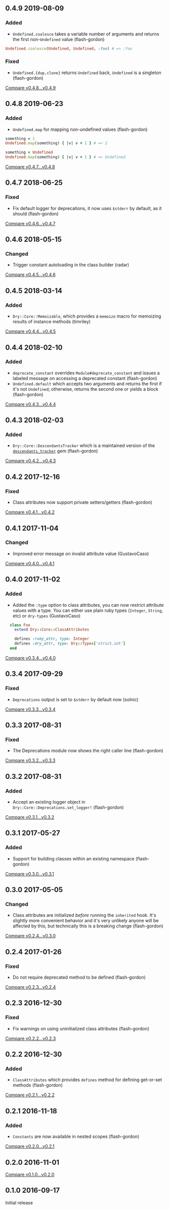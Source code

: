 ## 0.4.9 2019-08-09


### Added

- `Undefined.coalesce` takes a variable number of arguments and returns the first non-`Undefined` value (flash-gordon)

```ruby
Undefined.coalesce(Undefined, Undefined, :foo) # => :foo
```

### Fixed

- `Undefined.{dup,clone}` returns `Undefined` back, `Undefined` is a singleton (flash-gordon)


[Compare v0.4.8...v0.4.9](https://github.com/dry-rb/dry-core/compare/v0.4.8...v0.4.9)

## 0.4.8 2019-06-23


### Added

- `Undefined.map` for mapping non-undefined values (flash-gordon)

```ruby
something = 1
Undefined.map(something) { |v| v + 1 } # => 2

something = Undefined
Undefined.map(something) { |v| v + 1 } # => Undefined
```


[Compare v0.4.7...v0.4.8](https://github.com/dry-rb/dry-core/compare/v0.4.7...v0.4.8)

## 0.4.7 2018-06-25


### Fixed

- Fix default logger for deprecations, it now uses `$stderr` by default, as it should (flash-gordon)


[Compare v0.4.6...v0.4.7](https://github.com/dry-rb/dry-core/compare/v0.4.6...v0.4.7)

## 0.4.6 2018-05-15


### Changed

- Trigger constant autoloading in the class builder (radar)

[Compare v0.4.5...v0.4.6](https://github.com/dry-rb/dry-core/compare/v0.4.5...v0.4.6)

## 0.4.5 2018-03-14


### Added

- `Dry::Core::Memoizable`, which provides a `memoize` macro for memoizing results of instance methods (timriley)


[Compare v0.4.4...v0.4.5](https://github.com/dry-rb/dry-core/compare/v0.4.4...v0.4.5)

## 0.4.4 2018-02-10


### Added

- `deprecate_constant` overrides `Module#deprecate_constant` and issues a labeled message on accessing a deprecated constant (flash-gordon)
- `Undefined.default` which accepts two arguments and returns the first if it's not `Undefined`; otherwise, returns the second one or yields a block (flash-gordon)


[Compare v0.4.3...v0.4.4](https://github.com/dry-rb/dry-core/compare/v0.4.3...v0.4.4)

## 0.4.3 2018-02-03


### Added

- `Dry::Core::DescendantsTracker` which is a maintained version of the [`descendants_tracker`](https://github.com/dkubb/descendants_tracker) gem (flash-gordon)


[Compare v0.4.2...v0.4.3](https://github.com/dry-rb/dry-core/compare/v0.4.2...v0.4.3)

## 0.4.2 2017-12-16


### Fixed

- Class attributes now support private setters/getters (flash-gordon)


[Compare v0.4.1...v0.4.2](https://github.com/dry-rb/dry-core/compare/v0.4.1...v0.4.2)

## 0.4.1 2017-11-04


### Changed

- Improved error message on invalid attribute value (GustavoCaso)

[Compare v0.4.0...v0.4.1](https://github.com/dry-rb/dry-core/compare/v0.4.0...v0.4.1)

## 0.4.0 2017-11-02


### Added

- Added the `:type` option to class attributes, you can now restrict attribute values with a type. You can either use plain ruby types (`Integer`, `String`, etc) or `dry-types` (GustavoCaso)

```ruby
  class Foo
    extend Dry::Core::ClassAttributes

    defines :ruby_attr, type: Integer
    defines :dry_attr, type: Dry::Types['strict.int']
  end
```


[Compare v0.3.4...v0.4.0](https://github.com/dry-rb/dry-core/compare/v0.3.4...v0.4.0)

## 0.3.4 2017-09-29


### Fixed

- `Deprecations` output is set to `$stderr` by default now (solnic)


[Compare v0.3.3...v0.3.4](https://github.com/dry-rb/dry-core/compare/v0.3.3...v0.3.4)

## 0.3.3 2017-08-31


### Fixed

- The Deprecations module now shows the right caller line (flash-gordon)


[Compare v0.3.2...v0.3.3](https://github.com/dry-rb/dry-core/compare/v0.3.2...v0.3.3)

## 0.3.2 2017-08-31


### Added

- Accept an existing logger object in `Dry::Core::Deprecations.set_logger!` (flash-gordon)


[Compare v0.3.1...v0.3.2](https://github.com/dry-rb/dry-core/compare/v0.3.1...v0.3.2)

## 0.3.1 2017-05-27


### Added

- Support for building classes within an existing namespace (flash-gordon)


[Compare v0.3.0...v0.3.1](https://github.com/dry-rb/dry-core/compare/v0.3.0...v0.3.1)

## 0.3.0 2017-05-05


### Changed

- Class attributes are initialized _before_ running the `inherited` hook. It's slightly more convenient behavior and it's very unlikely anyone will be affected by this, but technically this is a breaking change (flash-gordon)

[Compare v0.2.4...v0.3.0](https://github.com/dry-rb/dry-core/compare/v0.2.4...v0.3.0)

## 0.2.4 2017-01-26


### Fixed

- Do not require deprecated method to be defined (flash-gordon)


[Compare v0.2.3...v0.2.4](https://github.com/dry-rb/dry-core/compare/v0.2.3...v0.2.4)

## 0.2.3 2016-12-30


### Fixed

- Fix warnings on using uninitialized class attributes (flash-gordon)


[Compare v0.2.2...v0.2.3](https://github.com/dry-rb/dry-core/compare/v0.2.2...v0.2.3)

## 0.2.2 2016-12-30


### Added

- `ClassAttributes` which provides `defines` method for defining get-or-set methods (flash-gordon)


[Compare v0.2.1...v0.2.2](https://github.com/dry-rb/dry-core/compare/v0.2.1...v0.2.2)

## 0.2.1 2016-11-18


### Added

- `Constants` are now available in nested scopes (flash-gordon)


[Compare v0.2.0...v0.2.1](https://github.com/dry-rb/dry-core/compare/v0.2.0...v0.2.1)

## 0.2.0 2016-11-01



[Compare v0.1.0...v0.2.0](https://github.com/dry-rb/dry-core/compare/v0.1.0...v0.2.0)

## 0.1.0 2016-09-17

Initial release
